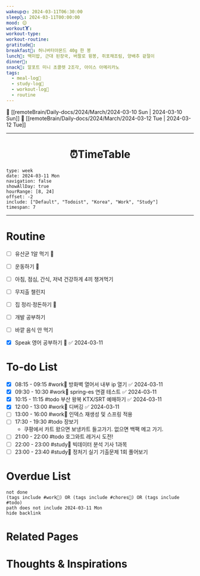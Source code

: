 ```yaml
---
wakeup🌞: 2024-03-11T06:30:00
sleep🌜: 2024-03-11T00:00:00
mood: 😌
workout🏋️: 
workout-type: 
workout-routine: 
gratitude🙏: 
breakfast🍳: 허니버터아몬드 40g 한 봉
lunch🍚: 백미밥, 근대 된장국, 버팔로 윙봉, 쥐포채조림, 양배추 겉절이
dinner🥗: 
snack🍬: 알포트 미니 초콜렛 2조각, 아이스 아메리카노
tags:
  - meal-log📝
  - study-log📓
  - workout-log💪
  - routine
---
```


🔺 [[remoteBrain/Daily-docs/2024/March/2024-03-10 Sun | 2024-03-10 Sun]]
🔻 [[remoteBrain/Daily-docs/2024/March/2024-03-12 Tue | 2024-03-12 Tue]]
___
<h1> <center>⏰TimeTable </center> </h1>

```gEvent
type: week
date: 2024-03-11 Mon
navigation: false
showAllDay: true
hourRange: [8, 24]
offset: -2
include: ["Default", "Todoist", "Korea", "Work", "Study"]
timespan: 7
```

--- 


# Routine 

- [ ] 유산균 1알 먹기 🔼 
- [ ] 운동하기 🔼
- [ ] 아침, 점심, 간식, 저녁 건강하게 4끼 챙겨먹기
- [ ] 무지출 챌린지 
- [ ] 집 정리·정돈하기 🔼
- [ ] 개발 공부하기
- [ ] 바깥 음식 안 먹기 
- [x] Speak 영어 공부하기 🔼 ✅ 2024-03-11


# To-do List

- [x] 08:15 - 09:15 #work💼 방화벽 열어서 내부 ip 열기 ✅ 2024-03-11
- [x] 09:30 - 10:30 #work💼 spring-es 연결 테스트 ✅ 2024-03-11
- [x] 10:15 - 11:15 #todo 부산 왕복 KTX/SRT 예매하기 ✅ 2024-03-11
- [x] 12:00 - 13:00 #work💼 디버깅 ✅ 2024-03-11
- [ ] 13:00 - 16:00 #work💼 인덱스 재생성 및 스프링 적용
- [ ] 17:30 - 19:30 #todo 장보기 
	- 쿠팡에서 카트 왔으면 보냉카트 들고가기. 없으면 백팩 메고 가기.
- [ ] 21:00 - 22:00 #todo 호그와트 레거시 도전!
- [ ] 22:00 - 23:00 #study📓 빅데이터 분석 기사 1과목
- [ ] 23:00 - 23:40 #study📓 정처기 실기 기출문제 1회 풀어보기

# Overdue List
```tasks
not done
(tags include #work💼) OR (tags include #chores🧺) OR (tags include #todo)
path does not include 2024-03-11 Mon
hide backlink
```

# Related Pages



# Thoughts & Inspirations

